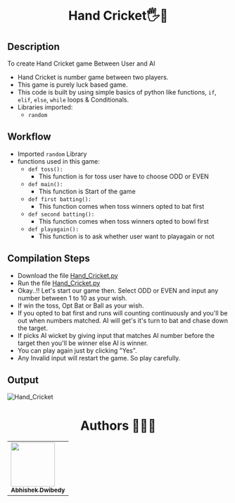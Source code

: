 <h1 align="center">Hand Cricket🖐️🏏</h1>

## **Description**
To create Hand Cricket game Between User and AI


- Hand Cricket is number game between two players.
- This game is purely luck based game.
- This code is built by using simple basics of python like functions, `if`, `elif`, `else`, `while` loops & Conditionals.
- Libraries imported:
    - `random`

## Workflow
- Imported `random` Library
- functions used in this game:
    - `def toss():`
        - This function is for toss user have to choose ODD or EVEN
    - `def main():`         
        -  This function is Start of the game
    -  `def first batting():`
        - This function comes when toss winners opted to bat first 
    -  `def second batting():`
        - This function comes when toss winners opted to bowl first 
    - `def playagain():`
        - This function is to ask whether user want to playagain or not

## Compilation Steps
- Download the file [Hand_Cricket.py](https://github.com/DurgaSai-16/Intern-Projects/blob/main/int-py-4/hand_cricket.py)
- Run the file [Hand_Cricket.py](https://github.com/DurgaSai-16/Intern-Projects/blob/main/int-py-4/hand_cricket.py)
- Okay..!! Let's start our game then. Select ODD or EVEN and input any number between 1 to 10 as your wish.
- If win the toss, Opt Bat or Ball as your wish.
- If you opted to bat first and runs will counting continuously and you'll be out when numbers matched. AI will get's it's turn to bat and chase down the target.
- If picks AI wicket by giving input that matches AI number before the target then you'll be winner else AI is winner.
- You can play again just by clicking "Yes".
- Any Invalid input will restart the game. So play carefully.

## Output
![Hand_Cricket](https://user-images.githubusercontent.com/85128689/127752679-8580ea75-b5c5-41e9-acb4-cf305838e322.png)

<h1 align="center">Authors 👧👧👦 </h1> 

<table>
    <tr>
        <td allign='centre'><a href = "https://github.com/abhishekdwibedy-2002"><img src = "https://avatars.githubusercontent.com/u/65005291?s=400&u=9dd3ca16c8e24342fb2dc4fd9de3e25626a24067&v=4" height = "100px" width = "100px"/><br/><sub><b>Abhishek Dwibedy</b></sub></a></td>
        
</tr>
  </table>

 
